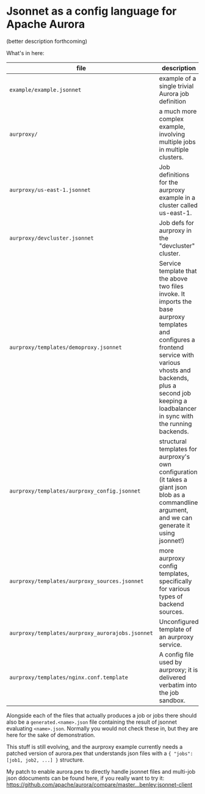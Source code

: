 # Jsonnet as a config language for Apache Aurora

(better description forthcoming)

What's in here:

| file                                             | description |
| ------------------------------------------------ | ----------- |
| `example/example.jsonnet`                        | example of a single trivial Aurora job definition |
| `aurproxy/`                                      | a much more complex example, involving multiple jobs in multiple clusters. |
| `aurproxy/us-east-1.jsonnet`                     | Job definitions for the aurproxy example in a cluster called us-east-1. |
| `aurproxy/devcluster.jsonnet`                    | Job defs for aurproxy in the "devcluster" cluster. |
| `aurproxy/templates/demoproxy.jsonnet`           | Service template that the above two files invoke. It imports the base aurproxy templates and configures a frontend service with various vhosts and backends, plus a second job keeping a loadbalancer in sync with the running backends. |
| `aurproxy/templates/aurproxy_config.jsonnet`     | structural templates for aurproxy's own configuration (it takes a giant json blob as a commandline argument, and we can generate it using jsonnet!) |
| `aurproxy/templates/aurproxy_sources.jsonnet`    | more aurproxy config templates, specifically for various types of backend sources. |
| `aurproxy/templates/aurproxy_aurorajobs.jsonnet` | Unconfigured template of an aurproxy service. |
| `aurproxy/templates/nginx.conf.template`         | A config file used by aurproxy; it is delivered verbatim into the job sandbox. |

Alongside each of the files that actually produces a job or jobs there should also be a `generated.<name>.json` file containing the result of jsonnet evaluating `<name>.json`.  Normally you would not check these in, but they are here for the sake of demonstration.

This stuff is still evolving, and the aurproxy example currently needs a patched version of aurora.pex that understands json files with a `{ "jobs": [job1, job2, ...] }` structure.

My patch to enable aurora.pex to directly handle jsonnet files and multi-job json ddocuments can be found here, if you really want to try it: https://github.com/apache/aurora/compare/master...benley:jsonnet-client
